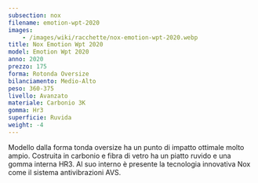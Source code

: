 ```yaml
---
subsection: nox
filename: emotion-wpt-2020
images:
    - /images/wiki/racchette/nox-emotion-wpt-2020.webp
title: Nox Emotion Wpt 2020
model: Emotion Wpt 2020
anno: 2020
prezzo: 175
forma: Rotonda Oversize
bilanciamento: Medio-Alto
peso: 360-375
livello: Avanzato
materiale: Carbonio 3K
gomma: Hr3
superficie: Ruvida
weight: -4
---
```

Modello dalla forma tonda oversize ha un punto di impatto ottimale molto ampio. Costruita in carbonio e fibra di vetro ha un piatto ruvido e una gomma interna HR3. Al suo interno è presente la tecnologia innovativa Nox come il sistema antivibrazioni AVS.
